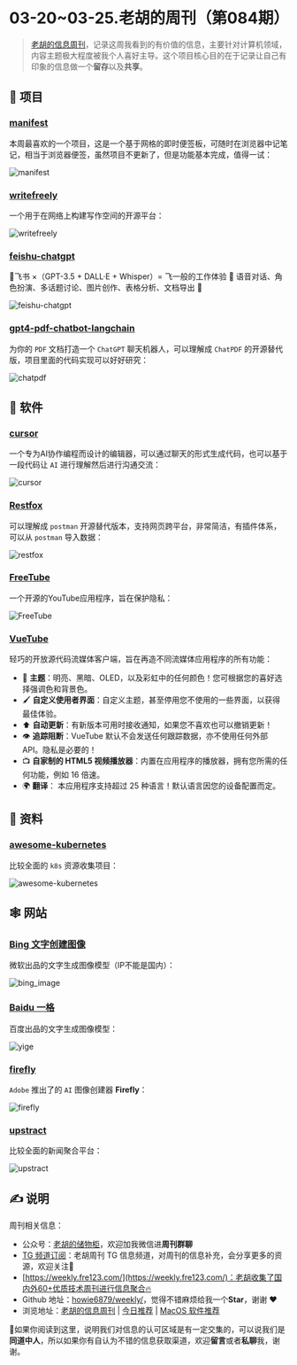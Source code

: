 # 03-20~03-25.老胡的周刊（第084期）

> [老胡的信息周刊](https://weekly.howie6879.com/)，记录这周我看到的有价值的信息，主要针对计算机领域，内容主题极大程度被我个人喜好主导。这个项目核心目的在于记录让自己有印象的信息做一个**留存**以及**共享**。

## 🎯 项目

### [manifest](https://github.com/jonathontoon/manifest)

本周最喜欢的一个项目，这是一个基于网格的即时便签板，可随时在浏览器中记笔记，相当于浏览器便签，虽然项目不更新了，但是功能基本完成，值得一试：

![manifest](https://images-1252557999.file.myqcloud.com/uPic/manifest.jpg)

### [writefreely](https://github.com/writefreely/writefreely)

一个用于在网络上构建写作空间的开源平台：

![writefreely](https://images-1252557999.file.myqcloud.com/uPic/writefreely.png)

### [feishu-chatgpt](https://github.com/Leizhenpeng/feishu-chatgpt)

🎒飞书 ×（GPT-3.5 + DALL·E + Whisper）= 飞一般的工作体验 🚀 语音对话、角色扮演、多话题讨论、图片创作、表格分析、文档导出 🚀

![feishu-chatgpt](https://images-1252557999.file.myqcloud.com/uPic/feishu-chatgpt.png)

### [gpt4-pdf-chatbot-langchain](https://github.com/mayooear/gpt4-pdf-chatbot-langchain)

为你的 `PDF` 文档打造一个 `ChatGPT` 聊天机器人，可以理解成 `ChatPDF` 的开源替代版，项目里面的代码实现可以好好研究：

![chatpdf](https://images-1252557999.file.myqcloud.com/uPic/chatpdf.jpg)

## 🤖 软件

### [cursor](https://github.com/getcursor/cursor)

一个专为AI协作编程而设计的编辑器，可以通过聊天的形式生成代码，也可以基于一段代码让 `AI` 进行理解然后进行沟通交流：

![cursor](https://images-1252557999.file.myqcloud.com/uPic/cursor.png)
### [Restfox](https://github.com/flawiddsouza/Restfox)

可以理解成 `postman` 开源替代版本，支持网页跨平台，非常简洁，有插件体系，可以从 `postman` 导入数据：

![restfox](https://images-1252557999.file.myqcloud.com/uPic/restfox.jpg)

### [FreeTube](https://github.com/FreeTubeApp/FreeTube)

一个开源的YouTube应用程序，旨在保护隐私：

![FreeTube](https://images-1252557999.file.myqcloud.com/uPic/FreeTube.jpg)

### [VueTube](https://github.com/VueTubeApp/VueTube)

轻巧的开放源代码流媒体客户端，旨在再造不同流媒体应用程序的所有功能：

- 🎨  **主题**：明亮、黑暗、OLED，以及彩虹中的任何颜色！您可根据您的喜好选择强调色和背景色。
- 🖌️  **自定义使用者界面**：自定义主题，甚至停用您不使用的一些界面，以获得最佳体验。
- ⬆️  **自动更新**：有新版本可用时接收通知，如果您不喜欢也可以撤销更新！
- 👁️  **追踪阻断**：VueTube 默认不会发送任何跟踪数据，亦不使用任何外部 API。隐私是必要的！
- 📺  **自家制的 HTML5 视频播放器**：内置在应用程序的播放器，拥有您所需的任何功能，例如 16 倍速。
- 🌍  **翻译**： 本应用程序支持超过 25 种语言！默认语言因您的设备配置而定。

## 👀 资料

### [awesome-kubernetes](https://github.com/ramitsurana/awesome-kubernetes)

比较全面的 `k8s` 资源收集项目：

![awesome-kubernetes](https://images-1252557999.file.myqcloud.com/uPic/awesome-kubernetes.jpg)

## 🕸 网站

### [Bing 文字创建图像](https://www.bing.com/images/create)

微软出品的文字生成图像模型（IP不能是国内）：

![bing_image](https://images-1252557999.file.myqcloud.com/uPic/bing_image.jpg)

### [Baidu 一格](https://yige.baidu.com/)

百度出品的文字生成图像模型：

![yige](https://images-1252557999.file.myqcloud.com/uPic/yige.jpg)

### [firefly](https://firefly.adobe.com/)

`Adobe` 推出了的 `AI` 图像创建器 **Firefly**：

![firefly](https://images-1252557999.file.myqcloud.com/uPic/firefly.jpg)

### [upstract](https://upstract.com/)

比较全面的新闻聚合平台：

![upstract](https://images-1252557999.file.myqcloud.com/uPic/upstract.jpg)

## ✍️ 说明

周刊相关信息：

- 公众号：[老胡的储物柜](https://images-1252557999.file.myqcloud.com/uPic/ETIbMe.jpg)，欢迎加我微信进**周刊群聊**
- [TG 频道订阅](https://t.me/howie_weekly)：老胡周刊 TG 信息频道，对周刊的信息补充，会分享更多的资源，欢迎关注👏
- [https://weekly.fre123.com/](https://weekly.fre123.com/)：老胡收集了国内外60+优质技术周刊进行信息聚合🔥
- Github 地址：[howie6879/weekly/](https://github.com/howie6879/weekly/)，觉得不错麻烦给我一个**Star**，谢谢 ❤️
- 浏览地址：[老胡的信息周刊](https://weekly.howie6879.com) | [今日推荐](https://weekly.howie6879.com/recommend/index.html) | [MacOS 软件推荐](https://weekly.howie6879.com/soft/mac.html)

🙌如果你阅读到这里，说明我们对信息的认可区域是有一定交集的，可以说我们是**同道中人**，所以如果你有自认为不错的信息获取渠道，欢迎**留言**或者**私聊**我，谢谢。
